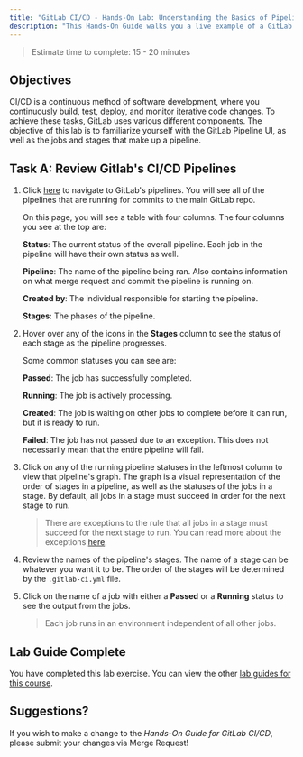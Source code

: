 ```yaml
---
title: "GitLab CI/CD - Hands-On Lab: Understanding the Basics of Pipelines"
description: "This Hands-On Guide walks you a live example of a GitLab CI/CD Pipeline"
---
```


> Estimate time to complete: 15 - 20 minutes

## Objectives

CI/CD is a continuous method of software development, where you continuously build, test, deploy, and monitor iterative code changes. To achieve these tasks, GitLab uses various different components. The objective of this lab is to familiarize yourself with the GitLab Pipeline UI, as well as the jobs and stages that make up a pipeline.

## Task A: Review Gitlab's CI/CD Pipelines

1. Click [here](https://gitlab.com/gitlab-org/gitlab/-/pipelines) to navigate to GitLab's pipelines. You will see all of the pipelines that are running for commits to the main GitLab repo.

    On this page, you will see a table with four columns. The four columns you see at the top are:

    **Status**: The current status of the overall pipeline. Each job in the pipeline will have their own status as well.

    **Pipeline**: The name of the pipeline being ran. Also contains information on what merge request and commit the pipeline is running on.

    **Created by**: The individual responsible for starting the pipeline.

    **Stages**: The phases of the pipeline.

1. Hover over any of the icons in the **Stages** column to see the status of each stage as the pipeline progresses.

    Some common statuses you can see are:

    **Passed**: The job has successfully completed.

    **Running**: The job is actively processing.

    **Created**: The job is waiting on other jobs to complete before it can run, but it is ready to run.

    **Failed**: The job has not passed due to an exception. This does not necessarily mean that the entire pipeline will fail.

1. Click on any of the running pipeline statuses in the leftmost column to view that pipeline's graph. The graph is a visual representation of the order of stages in a pipeline, as well as the statuses of the jobs in a stage. By default, all jobs in a stage must succeed in order for the next stage to run.

    > There are exceptions to the rule that all jobs in a stage must succeed for the next stage to run. You can read more about the exceptions [here](https://docs.gitlab.com/ee/ci/yaml/needs.html).

1. Review the names of the pipeline's stages. The name of a stage can be whatever you want it to be. The order of the stages will be determined by the `.gitlab-ci.yml` file.

1. Click on the name of a job with either a **Passed** or a **Running** status to see the output from the jobs.

    > Each job runs in an environment independent of all other jobs.

## Lab Guide Complete

You have completed this lab exercise. You can view the other [lab guides for this course](/handbook/customer-success/professional-services-engineering/education-services/gitlabcicdhandson).

## Suggestions?

If you wish to make a change to the *Hands-On Guide for GitLab CI/CD*, please submit your changes via Merge Request!
